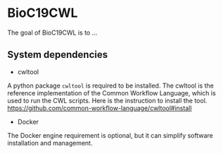 # BioC19CWL

The goal of BioC19CWL is to ...

## System dependencies

* cwltool

A python package `cwltool` is required to be installed. The cwltool is the reference implementation of the Common Workflow Language, which is used to run the CWL scripts. Here is the instruction to install the tool. <https://github.com/common-workflow-language/cwltool#install>

* Docker

The Docker engine requirement is optional, but it can simplify software installation and management.

